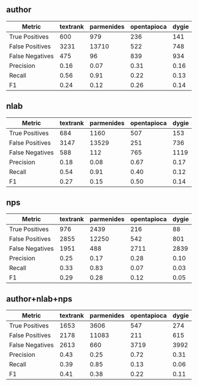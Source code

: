 author
------

|Metric|textrank|parmenides|opentapioca|dygie|
|------|------|------|------|------|
|True Positives|600|979|236|141|
|False Positives|3231|13710|522|748|
|False Negatives|475|96|839|934|
|Precision|0.16|0.07|0.31|0.16|
|Recall|0.56|0.91|0.22|0.13|
|F1|0.24|0.12|0.26|0.14|


nlab
----

|Metric|textrank|parmenides|opentapioca|dygie|
|------|------|------|------|------|
|True Positives|684|1160|507|153|
|False Positives|3147|13529|251|736|
|False Negatives|588|112|765|1119|
|Precision|0.18|0.08|0.67|0.17|
|Recall|0.54|0.91|0.40|0.12|
|F1|0.27|0.15|0.50|0.14|


nps
---

|Metric|textrank|parmenides|opentapioca|dygie|
|------|------|------|------|------|
|True Positives|976|2439|216|88|
|False Positives|2855|12250|542|801|
|False Negatives|1951|488|2711|2839|
|Precision|0.25|0.17|0.28|0.10|
|Recall|0.33|0.83|0.07|0.03|
|F1|0.29|0.28|0.12|0.05|


author+nlab+nps
---------------

|Metric|textrank|parmenides|opentapioca|dygie|
|------|------|------|------|------|
|True Positives|1653|3606|547|274|
|False Positives|2178|11083|211|615|
|False Negatives|2613|660|3719|3992|
|Precision|0.43|0.25|0.72|0.31|
|Recall|0.39|0.85|0.13|0.06|
|F1|0.41|0.38|0.22|0.11|
